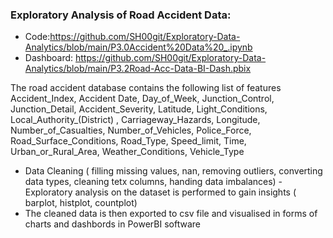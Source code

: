 
### Exploratory Analysis of Road Accident Data:
- Code:https://github.com/SH00git/Exploratory-Data-Analytics/blob/main/P3.0Accident%20Data%20_.ipynb
- Dashboard: https://github.com/SH00git/Exploratory-Data-Analytics/blob/main/P3.2Road-Acc-Data-BI-Dash.pbix
  
The road accident database contains the following list of features
 Accident_Index, Accident Date, Day_of_Week, Junction_Control, Junction_Detail, Accident_Severity,  Latitude,  Light_Conditions, Local_Authority_(District) , Carriageway_Hazards, Longitude,  Number_of_Casualties, Number_of_Vehicles, Police_Force, Road_Surface_Conditions, Road_Type, Speed_limit, Time, Urban_or_Rural_Area, Weather_Conditions, Vehicle_Type                

- Data Cleaning ( filling missing values, nan, removing outliers, converting data types, cleaning tetx columns, handing data imbalances)
-Exploratory analysis on the dataset is performed to gain insights ( barplot, histplot, countplot)
- The cleaned data is then exported to csv file and visualised in forms of charts and dashbords in PowerBI software
